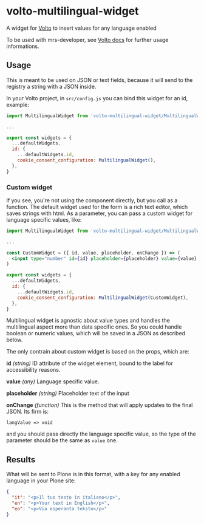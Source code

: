 # volto-multilingual-widget

A widget for [Volto](https://github.com/plone/volto) to insert values for any language enabled

To be used with mrs-developer, see [Volto docs](https://docs.voltocms.com/customizing/add-ons/) for further usage informations.

## Usage

This is meant to be used on JSON or text fields, because it will send to the registry a string with a JSON inside.

In your Volto project, in `src/config.js` you can bind this widget for an id, example:

```js
import MultilingualWidget from 'volto-multilingual-widget/MultilingualWidget'

...

export const widgets = {
  ...defaultWidgets,
  id: {
    ...defaultWidgets.id,
    cookie_consent_configuration: MultilingualWidget(),
  },
}
```

### Custom widget

If you see, you're not using the component directly, but you call as a function.
The default widget used for the form is a rich text editor, which saves strings with html.
As a parameter, you can pass a custom widget for language specific values, like:

```jsx
import MultilingualWidget from 'volto-multilingual-widget/MultilingualWidget'

...

const CustomWidget = ({ id, value, placeholder, onChange }) => (
  <input type="number" id={id} placeholder={placeholder} value={value} onChange={onChange} />
)

export const widgets = {
  ...defaultWidgets,
  id: {
    ...defaultWidgets.id,
    cookie_consent_configuration: MultilingualWidget(CustomWidget),
  },
}
```

Multilingual widget is agnostic about value types and handles the multilingual aspect more than data specific ones.
So you could handle boolean or numeric values, which will be saved in a JSON as described below.

The only contrain about custom widget is based on the props, which are:

**id** _(string)_
ID attribute of the widget element, bound to the label for accessibility reasons.

**value** _(any)_
Language specific value.

**placeholder** _(string)_
Placeholder text of the input

**onChange** _(function)_
This is the method that will apply updates to the final JSON.
Its firm is:

`langValue => void`

and you should pass directly the language specific value, so the type of the parameter should be the same as `value` one.

## Results

What will be sent to Plone is in this format, with a key for any enabled language in your Plone site:

```json
{
  "it": "<p>Il tuo testo in italiano</p>",
  "en": "<p>Your text in English</p>",
  "eo": "<p>Via esperanta teksto</p>"
}
```
